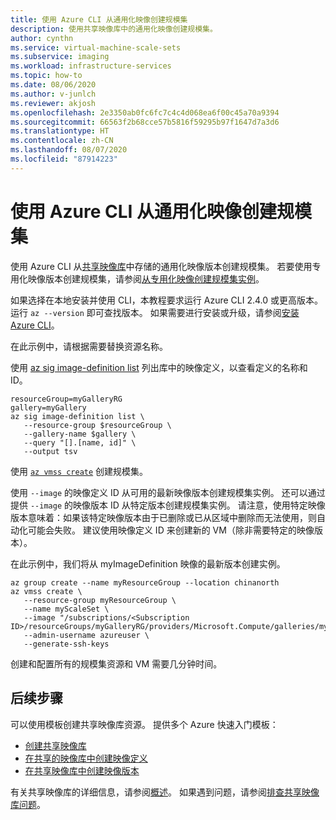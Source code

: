 ```yaml
---
title: 使用 Azure CLI 从通用化映像创建规模集
description: 使用共享映像库中的通用化映像创建规模集。
author: cynthn
ms.service: virtual-machine-scale-sets
ms.subservice: imaging
ms.workload: infrastructure-services
ms.topic: how-to
ms.date: 08/06/2020
ms.author: v-junlch
ms.reviewer: akjosh
ms.openlocfilehash: 2e3350ab0fc6fc7c4c4d068ea6f00c45a70a9394
ms.sourcegitcommit: 66563f2b68cce57b5816f59295b97f1647d7a3d6
ms.translationtype: HT
ms.contentlocale: zh-CN
ms.lasthandoff: 08/07/2020
ms.locfileid: "87914223"
---
```

# <a name="create-a-scale-set-from-a-generalized-image-with-azure-cli"></a>使用 Azure CLI 从通用化映像创建规模集

使用 Azure CLI 从[共享映像库](shared-image-galleries.md)中存储的通用化映像版本创建规模集。 若要使用专用化映像版本创建规模集，请参阅[从专用化映像创建规模集实例](instance-specialized-image-version-cli.md)。

如果选择在本地安装并使用 CLI，本教程要求运行 Azure CLI 2.4.0 或更高版本。 运行 `az --version` 即可查找版本。 如果需要进行安装或升级，请参阅[安装 Azure CLI](/cli/install-azure-cli)。

在此示例中，请根据需要替换资源名称。 

使用 [az sig image-definition list](https://docs.microsoft.com/en-us/cli/azure/sig/image-definition?view=azure-cli-latest#az-sig-image-definition-list) 列出库中的映像定义，以查看定义的名称和 ID。

```azurecli 
resourceGroup=myGalleryRG
gallery=myGallery
az sig image-definition list \
   --resource-group $resourceGroup \
   --gallery-name $gallery \
   --query "[].[name, id]" \
   --output tsv
```

使用 [`az vmss create`](/cli/vmss#az-vmss-create) 创建规模集。 

使用 `--image` 的映像定义 ID 从可用的最新映像版本创建规模集实例。 还可以通过提供 `--image` 的映像版本 ID 从特定版本创建规模集实例。 请注意，使用特定映像版本意味着：如果该特定映像版本由于已删除或已从区域中删除而无法使用，则自动化可能会失败。 建议使用映像定义 ID 来创建新的 VM（除非需要特定的映像版本）。

在此示例中，我们将从 myImageDefinition 映像的最新版本创建实例。

```azurecli
az group create --name myResourceGroup --location chinanorth
az vmss create \
   --resource-group myResourceGroup \
   --name myScaleSet \
   --image "/subscriptions/<Subscription ID>/resourceGroups/myGalleryRG/providers/Microsoft.Compute/galleries/myGallery/images/myImageDefinition" 
   --admin-username azureuser \
   --generate-ssh-keys
```

创建和配置所有的规模集资源和 VM 需要几分钟时间。

## <a name="next-steps"></a>后续步骤

可以使用模板创建共享映像库资源。 提供多个 Azure 快速入门模板： 

- [创建共享映像库](https://azure.microsoft.com/resources/templates/101-sig-create/)
- [在共享的映像库中创建映像定义](https://azure.microsoft.com/resources/templates/101-sig-image-definition-create/)
- [在共享映像库中创建映像版本](https://azure.microsoft.com/resources/templates/101-sig-image-version-create/)

有关共享映像库的详细信息，请参阅[概述](shared-image-galleries.md)。 如果遇到问题，请参阅[排查共享映像库问题](troubleshooting-shared-images.md)。

